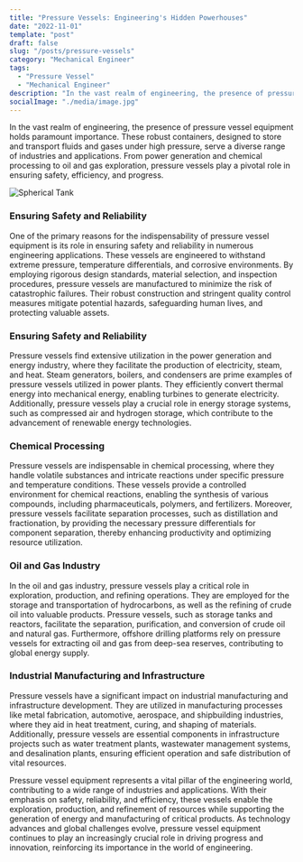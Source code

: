 ```yaml
---
title: "Pressure Vessels: Engineering's Hidden Powerhouses"
date: "2022-11-01"
template: "post"
draft: false
slug: "/posts/pressure-vessels"
category: "Mechanical Engineer"
tags:
  - "Pressure Vessel"
  - "Mechanical Engineer"
description: "In the vast realm of engineering, the presence of pressure vessel equipment holds paramount importance. These robust containers, designed to store and transport fluids and gases under high pressure, serve a diverse range of industries and applications."
socialImage: "./media/image.jpg"
---
```


In the vast realm of engineering, the presence of pressure vessel equipment holds paramount importance. These robust containers, designed to store and transport fluids and gases under high pressure, serve a diverse range of industries and applications. From power generation and chemical processing to oil and gas exploration, pressure vessels play a pivotal role in ensuring safety, efficiency, and progress.

![Spherical Tank](/media/image.jpg)

### Ensuring Safety and Reliability

One of the primary reasons for the indispensability of pressure vessel equipment is its role in ensuring safety and reliability in numerous engineering applications. These vessels are engineered to withstand extreme pressure, temperature differentials, and corrosive environments. By employing rigorous design standards, material selection, and inspection procedures, pressure vessels are manufactured to minimize the risk of catastrophic failures. Their robust construction and stringent quality control measures mitigate potential hazards, safeguarding human lives, and protecting valuable assets.

### Ensuring Safety and Reliability

Pressure vessels find extensive utilization in the power generation and energy industry, where they facilitate the production of electricity, steam, and heat. Steam generators, boilers, and condensers are prime examples of pressure vessels utilized in power plants. They efficiently convert thermal energy into mechanical energy, enabling turbines to generate electricity. Additionally, pressure vessels play a crucial role in energy storage systems, such as compressed air and hydrogen storage, which contribute to the advancement of renewable energy technologies.

### Chemical Processing

Pressure vessels are indispensable in chemical processing, where they handle volatile substances and intricate reactions under specific pressure and temperature conditions. These vessels provide a controlled environment for chemical reactions, enabling the synthesis of various compounds, including pharmaceuticals, polymers, and fertilizers. Moreover, pressure vessels facilitate separation processes, such as distillation and fractionation, by providing the necessary pressure differentials for component separation, thereby enhancing productivity and optimizing resource utilization.

### Oil and Gas Industry

In the oil and gas industry, pressure vessels play a critical role in exploration, production, and refining operations. They are employed for the storage and transportation of hydrocarbons, as well as the refining of crude oil into valuable products. Pressure vessels, such as storage tanks and reactors, facilitate the separation, purification, and conversion of crude oil and natural gas. Furthermore, offshore drilling platforms rely on pressure vessels for extracting oil and gas from deep-sea reserves, contributing to global energy supply.

### Industrial Manufacturing and Infrastructure

Pressure vessels have a significant impact on industrial manufacturing and infrastructure development. They are utilized in manufacturing processes like metal fabrication, automotive, aerospace, and shipbuilding industries, where they aid in heat treatment, curing, and shaping of materials. Additionally, pressure vessels are essential components in infrastructure projects such as water treatment plants, wastewater management systems, and desalination plants, ensuring efficient operation and safe distribution of vital resources.



Pressure vessel equipment represents a vital pillar of the engineering world, contributing to a wide range of industries and applications. With their emphasis on safety, reliability, and efficiency, these vessels enable the exploration, production, and refinement of resources while supporting the generation of energy and manufacturing of critical products. As technology advances and global challenges evolve, pressure vessel equipment continues to play an increasingly crucial role in driving progress and innovation, reinforcing its importance in the world of engineering.


